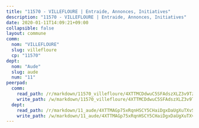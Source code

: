 ```yaml
---
title: "11570 - VILLEFLOURE | Entraide, Annonces, Initiatives"
description: "11570 - VILLEFLOURE | Entraide, Annonces, Initiatives"
date: 2020-01-11T14:09:21+09:00
collapsible: false
layout: commune
comm:
  nom: "VILLEFLOURE"
  slug: villefloure
  cp: "11570"
dept:
  nom: "Aude"
  slug: aude
  num: "11"
peerpad:
  comm:
    read_path: /r/markdown/11570_villefloure/4XTTMCDdwuC5SFAdszXLZ3v9Tzv7R9krKd7sri6TiunrThJ7D
    write_path: /w/markdown/11570_villefloure/4XTTMCDdwuC5SFAdszXLZ3v9Tzv7R9krKd7sri6TiunrThJ7D-K3TgV6FeKpnnD8EjYLFo81eW6iYNPopXTES3WNDwGLR6DmahrnfnwN9ufbYpo3BLXyi8W5yUB56QkY6iLMma73bRQtfd1sKLPSfPB7q1pp9V2fX14pBoyoSR5JKBLXK96XADq3Qo
  dept:
    read_path: /r/markdown/11_aude/4XTTMAGp75xRqnHSCY5CHaiDgxDaUgXuTXvSZDHnY1JdjJiUk
    write_path: /w/markdown/11_aude/4XTTMAGp75xRqnHSCY5CHaiDgxDaUgXuTXvSZDHnY1JdjJiUk-K3TgUenjCPDfs1W21bst2JvrPDW324QBfMvPid11puzXxXGQEeNw9p4QtfnUhSn4LYSwR6UDBQmdr3wFq2CDRGqNz2QynSm58zgCpz2PKP6Y24UTpxW22MudfeZ339ZPKnHm6XTr
---
```


